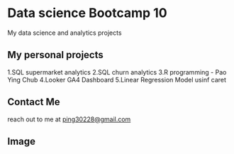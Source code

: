 # Data science Bootcamp 10
My data science and analytics projects

## My personal projects

1.SQL supermarket analytics
2.SQL churn analytics
3.R programming - Pao Ying Chub
4.Looker GA4 Dashboard
5.Linear Regression Model usinf caret

## Contact Me 
reach out to me at ping30228@gmail.com

## Image

